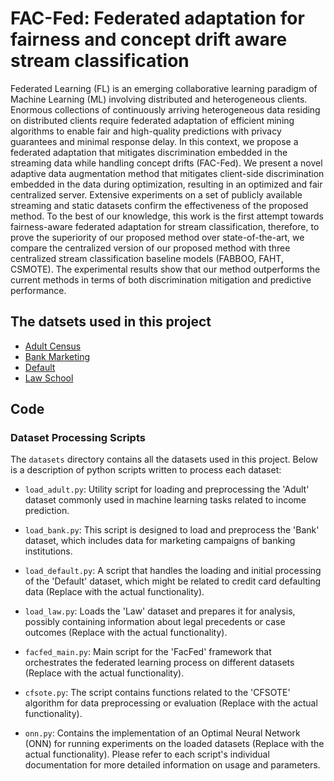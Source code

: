 # FAC-Fed: Federated adaptation for fairness and concept drift aware stream classification
Federated Learning (FL) is an emerging collaborative learning paradigm of Machine Learning (ML) involving distributed and heterogeneous clients. Enormous collections of continuously arriving heterogeneous data residing on distributed clients require federated adaptation of efficient mining algorithms to enable fair and high-quality predictions with privacy guarantees and minimal response delay. In this context, we propose a federated adaptation that mitigates discrimination embedded in the streaming data while handling concept drifts (FAC-Fed). We present a novel adaptive data augmentation method that mitigates client-side discrimination embedded in the data during optimization, resulting in an optimized and fair centralized server. Extensive experiments on a set of publicly available streaming and static datasets confirm the effectiveness of the proposed method. To the best of our knowledge, this work is the first attempt towards fairness-aware federated adaptation for stream classification, therefore, to prove the superiority of our proposed method over state-of-the-art, we compare the centralized version of our proposed method with three centralized stream classification baseline models (FABBOO, FAHT, CSMOTE). The experimental results show that our method outperforms the current methods in terms of both discrimination mitigation and predictive performance.
## The datsets used in this project
* [Adult Census](https://archive.ics.uci.edu/dataset/2/adult)
* [Bank Marketing](https://archive.ics.uci.edu/dataset/222/bank+marketing)
* [Default](https://archive.ics.uci.edu/dataset/350/default+of+credit+card+clients)
* [Law School](https://github.com/iosifidisvasileios/FABBOO/blob/master/Data/law_dataset.arff)
## Code
### Dataset Processing Scripts

The `datasets` directory contains all the datasets used in this project. Below is a description of python scripts written to process each dataset:

- `load_adult.py`: Utility script for loading and preprocessing the 'Adult' dataset commonly used in machine learning tasks related to income prediction.
  
- `load_bank.py`: This script is designed to load and preprocess the 'Bank' dataset, which includes data for marketing campaigns of banking institutions.

- `load_default.py`: A script that handles the loading and initial processing of the 'Default' dataset, which might be related to credit card defaulting data (Replace with the actual functionality).

- `load_law.py`: Loads the 'Law' dataset and prepares it for analysis, possibly containing information about legal precedents or case outcomes (Replace with the actual functionality).


- `facfed_main.py`: Main script for the 'FacFed' framework that orchestrates the federated learning process on different datasets (Replace with the actual functionality).
- `cfsote.py`: The script contains functions related to the 'CFSOTE' algorithm for data preprocessing or evaluation (Replace with the actual functionality).
- `onn.py`: Contains the implementation of an Optimal Neural Network (ONN) for running experiments on the loaded datasets (Replace with the actual functionality).
Please refer to each script's individual documentation for more detailed information on usage and parameters.
